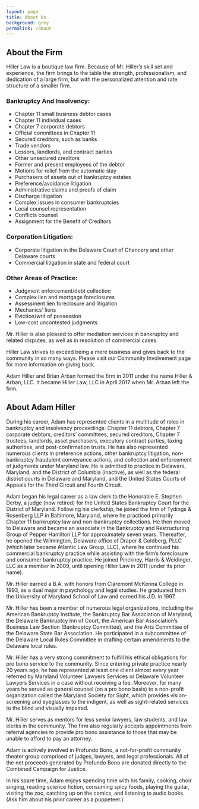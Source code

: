```yaml
---
layout: page
title: About Us
background: grey
permalink: /about
---
```

## About the Firm
Hiller Law is a boutique law firm. Because of Mr. Hiller’s skill set and experience, the firm brings to the table the strength, professionalism, and dedication of a large firm, but with the personalized attention and rate structure of a smaller firm.

### Bankruptcy And Insolvency:
* Chapter 11 small business debtor cases
* Chapter 11 individual cases
* Chapter 7 corporate debtors
* Official committees in Chapter 11
* Secured creditors, such as banks
* Trade vendors
* Lessors, landlords, and contract parties
* Other unsecured creditors
* Former and present employees of the debtor
* Motions for relief from the automatic stay
* Purchasers of assets out of bankruptcy estates
* Preference/avoidance litigation
* Administrative claims and proofs of claim
* Discharge litigation
* Complex issues in consumer bankruptcies
* Local counsel representation
* Conflicts counsel
* Assignment for the Benefit of Creditors

### Corporation Litigation:
* Corporate litigation in the Delaware Court of Chancery and other Delaware courts
* Commercial litigation in state and federal court

### Other Areas of Practice:
* Judgment enforcement/debt collection
* Complex lien and mortgage foreclosures
* Assessment lien foreclosure and litigation
* Mechanics’ liens
* Eviction/writ of possession
* Low-cost uncontested judgments

Mr. Hiller is also pleased to offer mediation services in bankruptcy and related disputes, as well as in resolution of commercial cases.

Hiller Law strives to exceed being a mere business and gives back to the community in so many ways. Please visit our Community Involvement page for more information on giving back.

Adam Hiller and Brian Arban formed the firm in 2011 under the name Hiller & Arban, LLC. It became Hiller Law, LLC in April 2017 when Mr. Arban left the firm.


## About Adam Hiller
During his career, Adam has represented clients in a multitude of roles in bankruptcy and insolvency proceedings: Chapter 11 debtors, Chapter 7 corporate debtors, creditors’ committees, secured creditors, Chapter 7 trustees, landlords, asset purchasers, executory contract parties, taxing authorities, and post-confirmation trusts. He has also represented numerous clients in preference actions, other bankruptcy litigation, non-bankruptcy fraudulent conveyance actions, and collection and enforcement of judgments under Maryland law. He is admitted to practice in Delaware, Maryland, and the District of Columbia (inactive), as well as the federal district courts in Delaware and Maryland, and the United States Courts of Appeals for the Third Circuit and Fourth Circuit.

Adam began his legal career as a law clerk to the Honorable E. Stephen Derby, a judge (now retired) for the United States Bankruptcy Court for the District of Maryland. Following his clerkship, he joined the firm of Tydings & Rosenberg LLP in Baltimore, Maryland, where he practiced primarily Chapter 11 bankruptcy law and non-bankruptcy collections. He then moved to Delaware and became an associate in the Bankruptcy and Restructuring Group of Pepper Hamilton LLP for approximately seven years. Thereafter, he opened the Wilmington, Delaware office of Draper & Goldberg, PLLC (which later became Atlantic Law Group, LLC), where he continued his commercial bankruptcy practice while assisting with the firm’s foreclosure and consumer bankruptcy practice. He joined Pinckney, Harris & Weidinger, LLC as a member in 2009, until opening Hiller Law in 2011 (under its prior name).

Mr. Hiller earned a B.A. with honors from Claremont McKenna College in 1993, as a dual major in psychology and legal studies. He graduated from the University of Maryland School of Law and earned his J.D. in 1997.

Mr. Hiller has been a member of numerous legal organizations, including the American Bankruptcy Institute, the Bankruptcy Bar Association of Maryland, the Delaware Bankruptcy Inn of Court, the American Bar Association’s Business Law Section (Bankruptcy Committee), and the Arts Committee of the Delaware State Bar Association. He participated in a subcommittee of the Delaware Local Rules Committee in drafting certain amendments to the Delaware local rules.

Mr. Hiller has a very strong commitment to fulfill his ethical obligations for pro bono service to the community. Since entering private practice nearly 20 years ago, he has represented at least one client almost every year referred by Maryland Volunteer Lawyers Services or Delaware Volunteer Lawyers Services in a case without receiving a fee. Moreover, for many years he served as general counsel (on a pro bono basis) to a non-profit organization called the Maryland Society for Sight, which provides vision-screening and eyeglasses to the indigent, as well as sight-related services to the blind and visually impaired.

Mr. Hiller serves as mentors for less senior lawyers, law students, and law clerks in the community. The firm also regularly accepts appointments from referral agencies to provide pro bono assistance to those that may be unable to afford to pay an attorney.

Adam is actively involved in Profundo Bono, a not-for-profit community theater group comprised of judges, lawyers, and legal professionals. All of the net proceeds generated by Profundo Bono are donated directly to the Combined Campaign for Justice.

In his spare time, Adam enjoys spending time with his family, cooking, choir singing, reading science fiction, consuming spicy foods, playing the guitar, visiting the zoo, catching up on the comics, and listening to audio books. (Ask him about his prior career as a puppeteer.)

